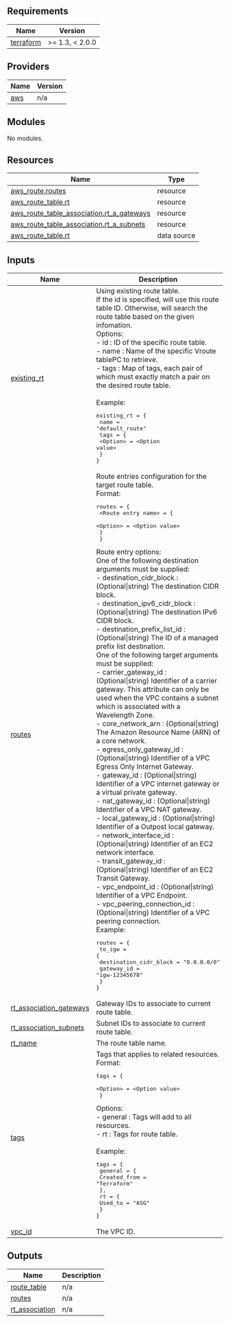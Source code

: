 ## Requirements

| Name | Version |
|------|---------|
| <a name="requirement_terraform"></a> [terraform](#requirement\_terraform) | >= 1.3, < 2.0.0 |

## Providers

| Name | Version |
|------|---------|
| <a name="provider_aws"></a> [aws](#provider\_aws) | n/a |

## Modules

No modules.

## Resources

| Name | Type |
|------|------|
| [aws_route.routes](https://registry.terraform.io/providers/hashicorp/aws/latest/docs/resources/route) | resource |
| [aws_route_table.rt](https://registry.terraform.io/providers/hashicorp/aws/latest/docs/resources/route_table) | resource |
| [aws_route_table_association.rt_a_gateways](https://registry.terraform.io/providers/hashicorp/aws/latest/docs/resources/route_table_association) | resource |
| [aws_route_table_association.rt_a_subnets](https://registry.terraform.io/providers/hashicorp/aws/latest/docs/resources/route_table_association) | resource |
| [aws_route_table.rt](https://registry.terraform.io/providers/hashicorp/aws/latest/docs/data-sources/route_table) | data source |

## Inputs

| Name | Description | Type | Default | Required |
|------|-------------|------|---------|:--------:|
| <a name="input_existing_rt"></a> [existing\_rt](#input\_existing\_rt) | Using existing route table. <br>If the id is specified, will use this route table ID. Otherwise, will search the route table based on the given infomation.<br>Options:<br>    - id         :  ID of the specific route table.<br>    - name       :  Name of the specific Vroute tablePC to retrieve.<br>    - tags       :  Map of tags, each pair of which must exactly match a pair on the desired route table.<br>    <br>Example:<pre>existing_rt = {<br>    name = "default_route"<br>    tags = {<br>        \<Option\> = \<Option value\><br>    }<br>}</pre> | `any` | `null` | no |
| <a name="input_routes"></a> [routes](#input\_routes) | Route entries configuration for the target route table.<br>Format:<pre>routes = {<br>        \<Route entry name\> = {<br>            \<Option\> = \<Option value\><br>        }<br>    }</pre>Route entry options:<br>    One of the following destination arguments must be supplied:<br>        - destination\_cidr\_block      : (Optional\|string) The destination CIDR block.<br>        - destination\_ipv6\_cidr\_block : (Optional\|string) The destination IPv6 CIDR block.<br>        - destination\_prefix\_list\_id  : (Optional\|string) The ID of a managed prefix list destination.<br>    One of the following target arguments must be supplied:<br>        - carrier\_gateway\_id          : (Optional\|string) Identifier of a carrier gateway. This attribute can only be used when the VPC contains a subnet which is associated with a Wavelength Zone.<br>        - core\_network\_arn            : (Optional\|string) The Amazon Resource Name (ARN) of a core network.<br>        - egress\_only\_gateway\_id      : (Optional\|string) Identifier of a VPC Egress Only Internet Gateway.<br>        - gateway\_id                  : (Optional\|string) Identifier of a VPC internet gateway or a virtual private gateway.<br>        - nat\_gateway\_id              : (Optional\|string) Identifier of a VPC NAT gateway.<br>        - local\_gateway\_id            : (Optional\|string) Identifier of a Outpost local gateway.<br>        - network\_interface\_id        : (Optional\|string) Identifier of an EC2 network interface.<br>        - transit\_gateway\_id          : (Optional\|string) Identifier of an EC2 Transit Gateway.<br>        - vpc\_endpoint\_id             : (Optional\|string) Identifier of a VPC Endpoint.<br>        - vpc\_peering\_connection\_id   : (Optional\|string) Identifier of a VPC peering connection.<br>Example:<pre>routes = {<br>    to_igw = {<br>        destination_cidr_block = "0.0.0.0/0"<br>        gateway_id = "igw-12345678"<br>    }<br>}</pre> | `map(map(string))` | `{}` | no |
| <a name="input_rt_association_gateways"></a> [rt\_association\_gateways](#input\_rt\_association\_gateways) | Gateway IDs to associate to current route table. | `list(string)` | `[]` | no |
| <a name="input_rt_association_subnets"></a> [rt\_association\_subnets](#input\_rt\_association\_subnets) | Subnet IDs to associate to current route table. | `list(string)` | `[]` | no |
| <a name="input_rt_name"></a> [rt\_name](#input\_rt\_name) | The route table name. | `string` | `null` | no |
| <a name="input_tags"></a> [tags](#input\_tags) | Tags that applies to related resources.<br>Format:<pre>tags = {<br>      \<Option\> = \<Option value\><br>  }</pre>Options:<br>  - general :  Tags will add to all resources.<br>  - rt      :  Tags for route table.<br><br>Example:<pre>tags = {<br>  general = {<br>    Created_from = "Terraform"<br>  },<br>  rt = {<br>    Used_to = "ASG"<br>  }<br>}</pre> | `map(map(string))` | `{}` | no |
| <a name="input_vpc_id"></a> [vpc\_id](#input\_vpc\_id) | The VPC ID. | `string` | `null` | no |

## Outputs

| Name | Description |
|------|-------------|
| <a name="output_route_table"></a> [route\_table](#output\_route\_table) | n/a |
| <a name="output_routes"></a> [routes](#output\_routes) | n/a |
| <a name="output_rt_association"></a> [rt\_association](#output\_rt\_association) | n/a |
